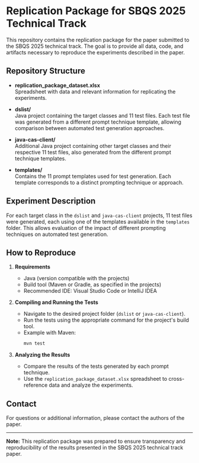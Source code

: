 # Replication Package for SBQS 2025 Technical Track

This repository contains the replication package for the paper submitted to the SBQS 2025 technical track. The goal is to provide all data, code, and artifacts necessary to reproduce the experiments described in the paper.

## Repository Structure

- **replication_package_dataset.xlsx**  
  Spreadsheet with data and relevant information for replicating the experiments.

- **dslist/**  
  Java project containing the target classes and 11 test files. Each test file was generated from a different prompt technique template, allowing comparison between automated test generation approaches.

- **java-cas-client/**  
  Additional Java project containing other target classes and their respective 11 test files, also generated from the different prompt technique templates.

- **templates/**  
  Contains the 11 prompt templates used for test generation. Each template corresponds to a distinct prompting technique or approach.

## Experiment Description

For each target class in the `dslist` and `java-cas-client` projects, 11 test files were generated, each using one of the templates available in the `templates` folder. This allows evaluation of the impact of different prompting techniques on automated test generation.

## How to Reproduce

1. **Requirements**  
   - Java (version compatible with the projects)
   - Build tool (Maven or Gradle, as specified in the projects)
   - Recommended IDE: Visual Studio Code or IntelliJ IDEA

2. **Compiling and Running the Tests**  
   - Navigate to the desired project folder (`dslist` or `java-cas-client`).
   - Run the tests using the appropriate command for the project's build tool.
   - Example with Maven:
     ```sh
     mvn test
     ```

3. **Analyzing the Results**  
   - Compare the results of the tests generated by each prompt technique.
   - Use the `replication_package_dataset.xlsx` spreadsheet to cross-reference data and analyze the experiments.

## Contact

For questions or additional information, please contact the authors of the paper.

---

**Note:** This replication package was prepared to ensure transparency and reproducibility of the results presented in the SBQS 2025 technical track paper.
